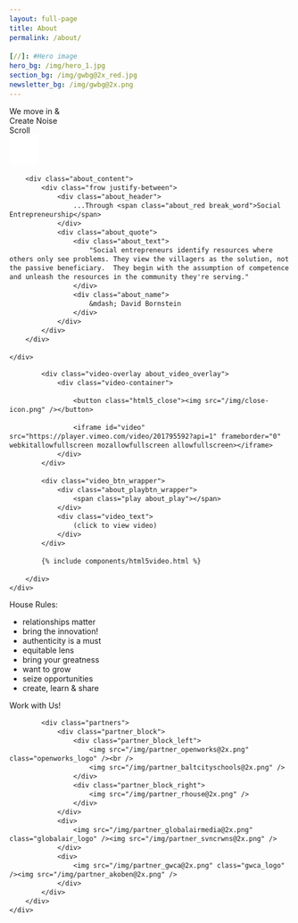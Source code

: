 ```yaml
---
layout: full-page
title: About
permalink: /about/

[//]: #Hero image
hero_bg: /img/hero_1.jpg
section_bg: /img/gwbg@2x_red.jpg
newsletter_bg: /img/gwbg@2x.png
---
```

<div class="nt_hero_bg">
	<div class="frow centered">
		<div class="about_hero_text">
			We <span class="hero_text_italic">move</span> in &amp;
			<div class="hero_text_bold">Create Noise</div>
		</div>
		<div class="nt_scroll">
			Scroll
			<div><img src="/img/arrow_down@2x.png" /></div>
		</div>
	</div>
</div>

<div class="about_bg_white">
	<div class="nt_about_wrapper">

		<div class="about_content">
			<div class="frow justify-between">
				<div class="about_header">
					...Through <span class="about_red break_word">Social Entrepreneurship</span>
				</div>
				<div class="about_quote">
					<div class="about_text">
						"Social entrepreneurs identify resources where others only see problems. They view the villagers as the solution, not the passive beneficiary.  They begin with the assumption of competence and unleash the resources in the community they're serving."
					</div>
					<div class="about_name">
						&mdash; David Bornstein
					</div>
				</div>
			</div>
		</div>

	</div>
</div>

<div class="about_section_hero" style="background-image: url('{{ page.section_bg }}');">
	<div class="frow centered">
		<div class="about_film">

			<div class="video-overlay about_video_overlay">
				<div class="video-container">

					<button class="html5_close"><img src="/img/close-icon.png" /></button>

					<iframe id="video" src="https://player.vimeo.com/video/201795592?api=1" frameborder="0" webkitallowfullscreen mozallowfullscreen allowfullscreen></iframe>
				</div>
			</div>

			<div class="video_btn_wrapper">
				<div class="about_playbtn_wrapper">
					<span class="play about_play"></span>
				</div>
				<div class="video_text">
					(click to view video)
				</div>
			</div>

			{% include components/html5video.html %}

		</div>
	</div>
</div>

<div class="about_bg_white">
	<div class="nt_about_wrapper">
		<div class="frow centered">
			<div class="house_rules_wrapper">
				<div class="about_section_header">
					House Rules:
				</div>
				<ul class="house_rules">
					<li class="potato">relationships matter</li>
					<li class="potato">bring the innovation!</li>
					<li class="potato">authenticity is a must</li>
					<li class="potato">equitable lens</li>
					<li class="potato">bring your greatness</li>
					<li class="potato">want to grow</li>
					<li class="potato">seize opportunities</li>
					<li class="potato">create, learn &amp; share</li>
				</ul>
			</div>
		</div>
	</div>
</div>

<div class="about_bg_offwhite">
	<div class="nt_about_wrapper partners_wrapper">
		<div class="frow justify-between">
			<div class="partner_title_wrapper">
				<div class="frow centered">
					<div class="partners_title">
						Work with Us!
					</div>
				</div>
			</div>

			<div class="partners">
				<div class="partner_block">
					<div class="partner_block_left">
						<img src="/img/partner_openworks@2x.png" class="openworks_logo" /><br />
						<img src="/img/partner_baltcityschools@2x.png" />
					</div>
					<div class="partner_block_right">
						<img src="/img/partner_rhouse@2x.png" />
					</div>
				</div>
				<div>
					<img src="/img/partner_globalairmedia@2x.png" class="globalair_logo" /><img src="/img/partner_svncrwns@2x.png" />
				</div>
				<div>
					<img src="/img/partner_gwca@2x.png" class="gwca_logo" /><img src="/img/partner_akoben@2x.png" />
				</div>
			</div>
		</div>
	</div>
</div>

<div class="newsletter_wrapper" style="background-image: url('{{ page.newsletter_bg }}')">
	<div class="nt_about_wrapper">
		<!-- Begin MailChimp Signup Form -->
		<link href="//cdn-images.mailchimp.com/embedcode/classic-10_7.css" rel="stylesheet" type="text/css">
		<style type="text/css">
			#mc_embed_signup {
				clear:left;
				font:14px Helvetica,Arial,sans-serif;
				margin: 0 auto;
				width: 100%;
			}
			@media screen and (max-width: 500px) {
				#mc_embed_signup {
					max-width: 480px;
				}
			}

			@media screen and (min-width: 750px) {
				#mc_embed_signup {
					max-width: 550px;
				}

				/*#mc_embed_signup h2 {
					font-size: 40px;
				}*/
			}

			@media screen and (min-width: 1024px) {
				#mc_embed_signup {
					max-width: 750px;
				}
				#mc_embed_signup h2 {
					font-size: 32px !important;
				}
				#mc_embed_signup .mc-field-group {
					width: 45% !important;
				}
			}
			#mc_embed_signup form {
				padding: 0;
			}
			#mc_embed_signup h2 {
				font-family: 'Hand Originals', Helvetica, sans-serif;
				font-size: 22px;
				font-weight: normal;
				text-align: center;
			}
			#mc_embed_signup .email {
				color: #000;
			}
			#mc_embed_signup .mc-field-group {
				display: inline-block;
				padding-top: 20px;
				width: 100%;

				@include tablet {
					width: 45%;
				}
			}
			#mc_embed_signup #email {
				/*padding-right: 50px;*/
			}
			#mc_embed_signup #first-name {
				float: right;
				padding-right: 0;
			}
			#mc_embed_signup .mc-field-group input {
				border: 0;
				border-radius: 0;
				padding: 14px 0;
			}
			#mc_embed_signup .button {
				background-color: #e44e4e;
				border-radius: 0;
				height: 40px;
				line-height: 40px;
				margin-top: 30px;
				width: 150px;
			}
			.signup-btn {
				text-align: center;
			}
			/* Add your own MailChimp form style overrides in your site stylesheet or in this style block.
			   We recommend moving this block and the preceding CSS link to the HEAD of your HTML file. */
		</style>
		<div id="mc_embed_signup">
			<form action="https://noisytenants.us4.list-manage.com/subscribe/post?u=0db703f6939fa4c15f327f636&amp;id=b9d07cadc8" method="post" id="mc-embedded-subscribe-form" name="mc-embedded-subscribe-form" class="validate" target="_blank" novalidate>
			    <div id="mc_embed_signup_scroll">
					<h2>Sign up for our newsletter</h2>
					<div class="mc-field-group" id="email">
						<label for="mce-EMAIL">email address</label>
						<input type="email" value="" name="EMAIL" class="email" id="mce-EMAIL">
					</div>
					<div class="mc-field-group" id="first-name">
						<label for="mce-MMERGE1">first name</label>
						<input type="text" value="" name="MMERGE1" class="" id="mce-MMERGE1">
					</div>
					<div id="mce-responses" class="clear">
						<div class="response" id="mce-error-response" style="display:none"></div>
						<div class="response" id="mce-success-response" style="display:none"></div>
					</div>
					<!-- real people should not fill this in and expect good things - do not remove this or risk form bot signups-->

				    <div style="position: absolute; left: -5000px;" aria-hidden="true">
						<input type="text" name="b_0db703f6939fa4c15f327f636_b9d07cadc8" tabindex="-1" value="">
					</div>
				    <div class="clear signup-btn">
						<input type="submit" value="Subscribe" name="subscribe" id="mc-embedded-subscribe" class="button">
					</div>
			    </div>
			</form>
		</div>

		<!--End mc_embed_signup-->
	</div>
</div>
